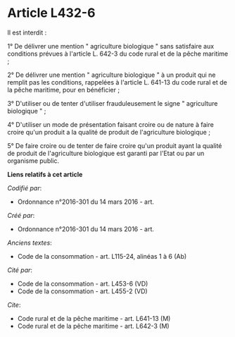 # Article L432-6

Il est interdit : 

1° De délivrer une mention " agriculture biologique " sans satisfaire aux conditions prévues à l'article L. 642-3 du code
rural et de la pêche maritime ; 

2° De délivrer une mention " agriculture biologique " à un produit qui ne remplit pas les conditions, rappelées à l'article
L. 641-13 du code rural et de la pêche maritime, pour en bénéficier ; 

3° D'utiliser ou de tenter d'utiliser frauduleusement le signe " agriculture biologique " ; 

4° D'utiliser un mode de présentation faisant croire ou de nature à faire croire qu'un produit a la qualité de produit de
l'agriculture biologique ; 

5° De faire croire ou de tenter de faire croire qu'un produit ayant la qualité de produit de l'agriculture biologique est
garanti par l'Etat ou par un organisme public.

**Liens relatifs à cet article**

_Codifié par_:

  - Ordonnance n°2016-301 du 14 mars 2016 - art.

_Créé par_:

  - Ordonnance n°2016-301 du 14 mars 2016 - art.

_Anciens textes_:

  - Code de la consommation - art. L115-24, alinéas 1 à 6 (Ab)

_Cité par_:

  - Code de la consommation - art. L453-6 (VD)
  - Code de la consommation - art. L455-2 (VD)

_Cite_:

  - Code rural et de la pêche maritime - art. L641-13 (M)
  - Code rural et de la pêche maritime - art. L642-3 (M)
